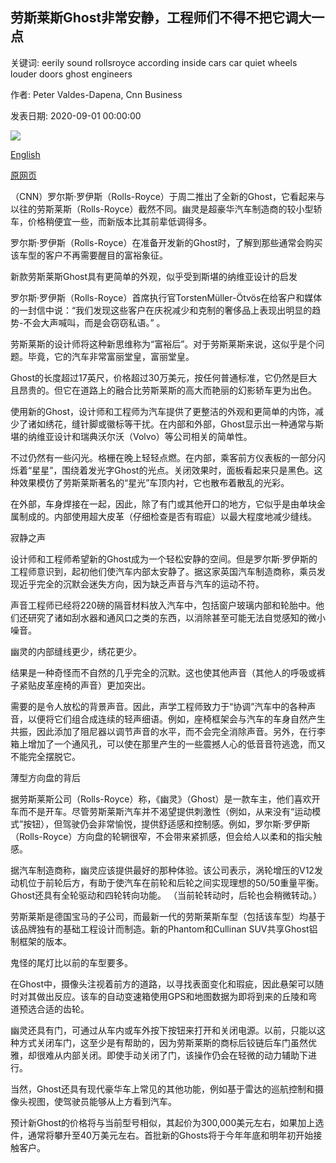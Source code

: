 ## 劳斯莱斯Ghost非常安静，工程师们不得不把它调大一点

关键词: eerily sound rollsroyce according inside cars car quiet wheels louder doors ghost engineers

作者: Peter Valdes-Dapena, Cnn Business

发表日期: 2020-09-01 00:00:00

![](https://cdn.cnn.com/cnnnext/dam/assets/200827120612-03-rolls-royce-ghost-sedan-super-tease.jpg)

[English](The%20Rolls-Royce%20Ghost%20was%20so%20eerily%20quiet%20inside%20the%20engineers%20had%20to%20make%20it%20louder.md)

[原网页](https://edition.cnn.com/2020/09/01/success/rolls-royce-ghost-sedan/index.html)

（CNN）罗尔斯·罗伊斯（Rolls-Royce）于周二推出了全新的Ghost，它看起来与以往的劳斯莱斯（Rolls-Royce）截然不同。幽灵是超豪华汽车制造商的较小型轿车，价格稍便宜一些，而新版本比其前辈低调得多。

罗尔斯·罗伊斯（Rolls-Royce）在准备开发新的Ghost时，了解到那些通常会购买该车型的客户不再需要醒目的富裕象征。

新款劳斯莱斯Ghost具有更简单的外观，似乎受到斯堪的纳维亚设计的启发

罗尔斯·罗伊斯（Rolls-Royce）首席执行官TorstenMüller-Ötvös在给客户和媒体的一封信中说：“我们发现这些客户在庆祝减少和克制的奢侈品上表现出明显的趋势-不会大声喊叫，而是会窃窃私语。” 。

劳斯莱斯的设计师将这种新思维称为“富裕后”。对于劳斯莱斯来说，这似乎是个问题。毕竟，它的汽车非常富丽堂皇，富丽堂皇。

Ghost的长度超过17英尺，价格超过30万美元，按任何普通标准，它仍然是巨大且昂贵的。但它在道路上的融合比劳斯莱斯的高大而艳丽的幻影轿车更为出色。

使用新的Ghost，设计师和工程师为汽车提供了更整洁的外观和更简单的内饰，减少了诸如绣花，缝针脚或徽标等干扰。在内部和外部，Ghost显示出一种通常与斯堪的纳维亚设计和瑞典沃尔沃（Volvo）等公司相关的简单性。

不过仍然有一些闪光。格栅在晚上轻轻点燃。在内部，乘客前方仪表板的一部分闪烁着“星星”，围绕着发光字Ghost的光点。关闭效果时，面板看起来只是黑色。这种效果模仿了劳斯莱斯著名的“星光”车顶内衬，它也散布着散乱的光彩。

在外部，车身焊接在一起，因此，除了有门或其他开口的地方，它似乎是由单块金属制成的。内部使用超大皮革（仔细检查是否有瑕疵）以最大程度地减少缝线。

寂静之声

设计师和工程师希望新的Ghost成为一个轻松安静的空间。但是罗尔斯·罗伊斯的工程师意识到，起初他们使汽车内部太安静了。据这家英国汽车制造商称，乘员发现近乎完全的沉默会迷失方向，因为缺乏声音与汽车的运动不符。

声音工程师已经将220磅的隔音材料放入汽车中，包括窗户玻璃内部和轮胎中。他们还研究了诸如刮水器和通风口之类的东西，以消除甚至可能无法自觉感知的微小噪音。

幽灵的内部缝线更少，绣花更少。

结果是一种奇怪而不自然的几乎完全的沉默。这也使其他声音（其他人的呼吸或裤子紧贴皮革座椅的声音）更加突出。

需要的是令人放松的背景声音。因此，声学工程师致力于“协调”汽车中的各种声音，以便将它们组合成连续的轻声细语。例如，座椅框架会与汽车的车身自然产生共振，因此添加了阻尼器以调节声音的水平，而不会完全消除声音。另外，在行李箱上增加了一个通风孔，可以使在那里产生的一些震撼人心的低音音符逃逸，而又不能完全摆脱它。

薄型方向盘的背后

据劳斯莱斯公司（Rolls-Royce）称，《幽灵》（Ghost）是一款车主，他们喜欢开车而不是开车。尽管劳斯莱斯汽车并不渴望提供刺激性（例如，从来没有“运动模式”按钮），但驾驶仍会非常愉悦，提供舒适感和控制感。例如，罗尔斯·罗伊斯（Rolls-Royce）方向盘的轮辋很窄，不会带来紧抓感，但会给人以柔和的指尖触感。

据汽车制造商称，幽灵应该提供最好的那种体验。该公司表示，涡轮增压的V12发动机位于前轮后方，有助于使汽车在前轮和后轮之间实现理想的50/50重量平衡。 Ghost还具有全轮驱动和四轮转向功能。 （当前轮转动时，后轮也会稍微转动。）

劳斯莱斯是德国宝马的子公司，而最新一代的劳斯莱斯车型（包括该车型）均基于该品牌独有的基础工程设计而制造。新的Phantom和Cullinan SUV共享Ghost铝制框架的版本。

鬼怪的尾灯比以前的车型要多。

在Ghost中，摄像头注视着前方的道路，以寻找表面变化和瑕疵，因此悬架可以随时对其做出反应。该车的自动变速箱使用GPS和地图数据为即将到来的丘陵和弯道预选合适的齿轮。

幽灵还具有门，可通过从车内或车外按下按钮来打开和关闭电源。以前，只能以这种方式关闭车门，这至少是有帮助的，因为劳斯莱斯的商标后铰链后车门虽然优雅，却很难从内部关闭。即使手动关闭了门，该操作仍会在轻微的动力辅助下进行。

当然，Ghost还具有现代豪华车上常见的其他功能，例如基于雷达的巡航控制和摄像头视图，使驾驶员能够从上方看到汽车。

预计新Ghost的价格将与当前型号相似，其起价为300,000美元左右，如果加上选件，通常将攀升至40万美元左右。首批新的Ghosts将于今年年底和明年初开始接触客户。